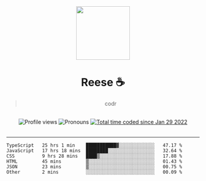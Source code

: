<div align='center'>
  <img src='https://reese.cafe/assets/reese/reese.jpeg' width='140' height='140' />
  <h1>Reese ☕️</h1>
  <blockquote>codr</blockquote>
  
  <br />
  
  <img alt="Profile views" src="https://komarev.com/ghpvc/?username=ruffpuff1" />
  <img alt='Pronouns' src='https://img.shields.io/endpoint?url=https://pronoundb.org/shields/61181f81be124c42b207bffd' />
  <a href="https://wakatime.com/@72bf611d-9557-4a85-aa1d-46f6a3346744"><img src="https://wakatime.com/badge/user/72bf611d-9557-4a85-aa1d-46f6a3346744.svg" alt="Total time coded since Jan 29 2022" /></a>
</div><br />

<hr />

<!--START_SECTION:waka-->

```text
TypeScript   25 hrs 1 min    ███████████▓░░░░░░░░░░░░░   47.17 %
JavaScript   17 hrs 18 mins  ████████░░░░░░░░░░░░░░░░░   32.64 %
CSS          9 hrs 28 mins   ████▒░░░░░░░░░░░░░░░░░░░░   17.88 %
HTML         45 mins         ▒░░░░░░░░░░░░░░░░░░░░░░░░   01.43 %
JSON         23 mins         ▒░░░░░░░░░░░░░░░░░░░░░░░░   00.75 %
Other        2 mins          ░░░░░░░░░░░░░░░░░░░░░░░░░   00.09 %
```

<!--END_SECTION:waka-->

